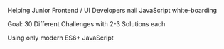 Helping Junior Frontend / UI Developers nail JavaScript white-boarding

Goal: 30 Different Challenges with 2-3 Solutions each

Using only modern ES6+ JavaScript
